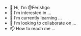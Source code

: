 - 👋 Hi, I’m @Ferishgo
- 👀 I’m interested in ...
- 🌱 I’m currently learning ...
- 💞️ I’m looking to collaborate on ...
- 📫 How to reach me ...

<!---
Ferishgo/Ferishgo is a ✨ special ✨ repository because its `README.md` (this file) appears on your GitHub profile.
You can click the Preview link to take a look at your changes.
--->
